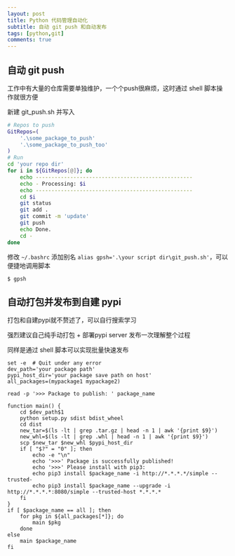 ```yaml
---
layout: post
title: Python 代码管理自动化
subtitle: 自动 git push 和自动发布
tags: [python,git]
comments: true
---
```


## 自动 git push

工作中有大量的仓库需要单独维护，一个个push很麻烦，这时通过 shell 脚本操作就很方便

新建 git_push.sh 并写入

```bash
# Repos to push
GitRepos=(
    '.\some_package_to_push'
    '.\some_package_to_push_too'
)
# Run
cd 'your repo dir'
for i in ${GitRepos[@]}; do
    echo --------------------------------------------------
    echo - Processing: $i
    echo --------------------------------------------------
    cd $i
    git status
    git add .
    git commit -m 'update'
    git push
    echo Done.
    cd -
done
```


修改 `~/.bashrc` 添加别名 `alias gpsh='.\your script dir\git_push.sh'`，可以便捷地调用脚本 

```shell
$ gpsh
```

## 自动打包并发布到自建 pypi

打包和自建pypi就不赘述了，可以自行搜索学习

强烈建议自己纯手动打包 + 部署pypi server 发布一次理解整个过程

同样是通过 shell 脚本可以实现批量快速发布

```shell
set -e  # Quit under any error
dev_path='your package path'
pypi_host_dir='your package save path on host'
all_packages=(mypackage1 mypackage2)

read -p '>>> Package to publish: ' package_name

function main() {
    cd $dev_path$1
    python setup.py sdist bdist_wheel
    cd dist
    new_tar=$(ls -lt | grep .tar.gz | head -n 1 | awk '{print $9}')
    new_whl=$(ls -lt | grep .whl | head -n 1 | awk '{print $9}')
    scp $new_tar $new_whl $pypi_host_dir
    if [ "$?" = "0" ]; then
        echo -e "\n"
        echo '>>>' Package is successfully published!
        echo '>>>' Please install with pip3:
        echo pip3 install $package_name -i http://*.*.*.*/simple --trusted-
        echo pip3 install $package_name --upgrade -i http://*.*.*.*:8080/simple --trusted-host *.*.*.*
    fi
}
if [ $package_name == all ]; then
    for pkg in ${all_packages[*]}; do
        main $pkg
    done
else
    main $package_name
fi
```

